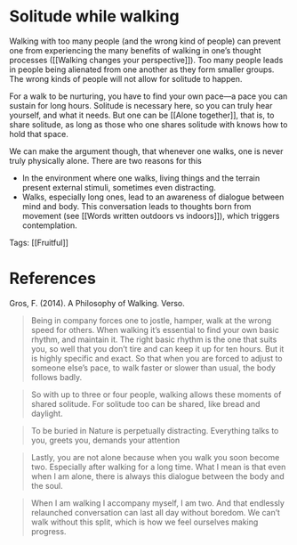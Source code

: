 # Solitude while walking

Walking with too many people (and the wrong kind of people) can prevent one from experiencing the many benefits of walking in one’s thought processes ([[Walking changes your perspective]]). Too many people leads in people being alienated from one another as they form smaller groups. The wrong kinds of people will not allow for solitude to happen.

For a walk to be nurturing, you have to find your own pace—a pace you can sustain for long hours. Solitude is necessary here, so you can truly hear yourself, and what it needs. But one can be [[Alone together]], that is, to share solitude, as long as those who one shares solitude with knows how to hold that space.

We can make the argument though, that whenever one walks, one is never truly physically alone. There are two reasons for this

- In the environment where one walks, living things and the terrain present external stimuli, sometimes even distracting.
- Walks, especially long ones, lead to an awareness of dialogue between mind and body. This conversation leads to thoughts born from movement (see [[Words written outdoors vs indoors]]), which triggers contemplation.

Tags: [[Fruitful]]

# References

Gros, F. (2014). A Philosophy of Walking. Verso.

> Being in company forces one to jostle, hamper, walk at the wrong speed for others. When walking it’s essential to find your own basic rhythm, and maintain it. The right basic rhythm is the one that suits you, so well that you don’t tire and can keep it up for ten hours. But it is highly specific and exact. So that when you are forced to adjust to someone else’s pace, to walk faster or slower than usual, the body follows badly.

> So with up to three or four people, walking allows these moments of shared solitude. For solitude too can be shared, like bread and daylight.

> To be buried in Nature is perpetually distracting. Everything talks to you, greets you, demands your attention

> Lastly, you are not alone because when you walk you soon become two. Especially after walking for a long time. What I mean is that even when I am alone, there is always this dialogue between the body and the soul.

> When I am walking I accompany myself, I am two. And that endlessly relaunched conversation can last all day without boredom. We can’t walk without this split, which is how we feel ourselves making progress.

